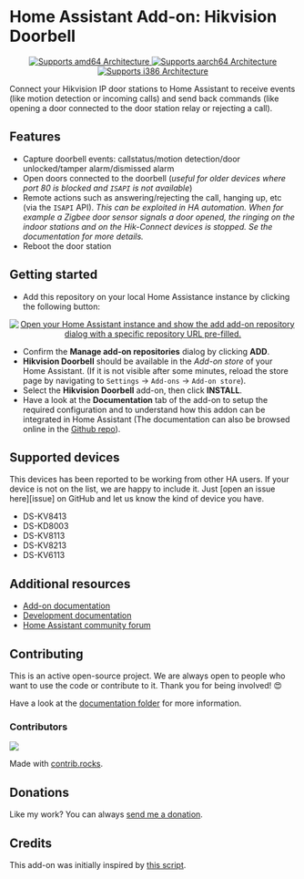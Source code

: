 # Home Assistant Add-on: Hikvision Doorbell

<p align="center">
   <a href="https://img.shields.io/badge/amd64-yes-green.svg">
      <img alt="Supports amd64 Architecture" src="https://img.shields.io/badge/amd64-yes-green.svg">
   </a>
   <a href="https://img.shields.io/badge/aarch64-yes-green.svg">
      <img alt="Supports aarch64 Architecture" src="https://img.shields.io/badge/aarch64-yes-green.svg">
   </a>
   <a href="https://img.shields.io/badge/i386-yes-green.svg">
      <img alt="Supports i386 Architecture" src="https://img.shields.io/badge/i386-yes-green.svg">
   </a>
</p>

Connect your Hikvision IP door stations to Home Assistant to receive events (like motion detection or incoming calls) and send back commands (like opening a door connected to the door station relay or rejecting a call).


## Features
- Capture doorbell events: callstatus/motion detection/door unlocked/tamper alarm/dismissed alarm
- Open doors connected to the doorbell (_useful for older devices where port 80 is blocked and `ISAPI` is not available_)
- Remote actions such as answering/rejecting the call, hanging up, etc (via the `ISAPI` API).
_This can be exploited in HA automation. When for example a Zigbee door sensor signals a door opened, the ringing on the indoor stations and on the Hik-Connect devices is stopped. Se the documentation for more details._
- Reboot the door station

## Getting started

- Add this repository on your local Home Assistance instance by clicking the following button:
<p align="center">
    <a href="https://my.home-assistant.io/redirect/supervisor_add_addon_repository/?repository_url=https%3A%2F%2Fgithub.com%2Fpergolafabio%2FHikvision-Addons">
        <img src="https://my.home-assistant.io/badges/supervisor_add_addon_repository.svg" alt="Open your Home Assistant instance and show the add add-on repository dialog with a specific repository URL pre-filled.">
    </a>
</p>

- Confirm the **Manage add-on repositories** dialog by clicking **ADD**.
- **Hikvision Doorbell** should be available in the _Add-on store_ of your Home Assistant. (If it is not visible after some minutes, reload the store page by navigating to `Settings` -> `Add-ons` -> `Add-on store`).
- Select the **Hikvision Doorbell** add-on, then click **INSTALL**.
- Have a look at the **Documentation** tab of the add-on to setup the required configuration and to understand how this addon can be integrated in Home Assistant
(The documentation can also be browsed online in the [Github repo](DOCS.md)).

## Supported devices
This devices has been reported to be working from other HA users.
If your device is not on the list, we are happy to include it. Just [open an issue here][issue] on GitHub and let us know the kind of device you have.

- DS-KV8413
- DS-KD8003
- DS-KV8113
- DS-KV8213
- DS-KV6113

## Additional resources
- [Add-on documentation](DOCS.md)
- [Development documentation](docs/)
- [Home Assistant community forum](https://community.home-assistant.io/t/add-on-hikvision-doorbell-integration/532796)

## Contributing

This is an active open-source project. We are always open to people who want to
use the code or contribute to it. Thank you for being involved! :heart_eyes:

Have a look at the [documentation folder](docs/) for more information.

### Contributors
<a href="https://github.com/pergolafabio/Hikvision-Addons/graphs/contributors">
  <img src="https://contrib.rocks/image?repo=pergolafabio/Hikvision-Addons" />
</a>

Made with [contrib.rocks](https://contrib.rocks).

## Donations
 Like my work? You can always [send me a donation](https://paypal.me/pergolafabio).

## Credits
This add-on was initially inspired by [this script](https://github.com/laszlojakab/hikvision-intercom-python-demo).
